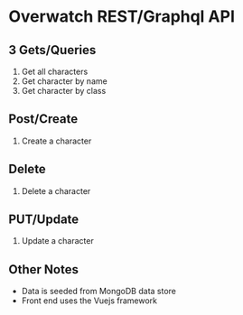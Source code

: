 # Overwatch REST/Graphql API

## 3 Gets/Queries
1. Get all characters
2. Get character by name
3. Get character by class

## Post/Create
1. Create a character

## Delete
1. Delete a character

## PUT/Update
1. Update a character

## Other Notes
- Data is seeded from MongoDB data store
- Front end uses the Vuejs framework

